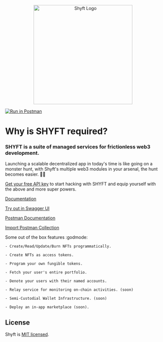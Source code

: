 <p align="center">
  <a href="http://shyft.to/" target="blank"><img src="https://shyft.to/assets/images/shyft_logo_2.svg" width="320" alt="Shyft Logo" /></a>
</p>

[![Run in Postman](https://run.pstmn.io/button.svg)](https://app.getpostman.com/run-collection/18419720-f8e4000d-066d-4476-9790-01620490471b?action=collection%2Ffork&collection-url=entityId%3D18419720-f8e4000d-066d-4476-9790-01620490471b%26entityType%3Dcollection%26workspaceId%3D8d164192-365d-4e69-8eec-54da86979a9e#?env%5BShyft%5D=W3sia2V5IjoidXJsIiwidmFsdWUiOiJodHRwczovL2FwaS5zaHlmdC50by9zb2wvdjEiLCJlbmFibGVkIjp0cnVlLCJ0eXBlIjoiZGVmYXVsdCJ9XQ==)

# Why is SHYFT required?

### SHYFT is a suite of managed services for frictionless web3 development.

Launching a scalable decentralized app in today's time is like going on a monster hunt, with Shyft's multiple web3 modules in your arsenal, the hunt becomes easier. 🐱‍🏍

[Get your free API key](https://shyft.to/get-api-key) to start hacking with SHYFT and equip yourself with the above and more super powers.

[Documentation](https://docs.shyft.to/)

[Try out in Swagger UI](https://api.shyft.to/sol/api/explore/)

[Postman Documentation](https://documenter.getpostman.com/view/18419720/UzQvt5Kf)

[Import Postman Collection](https://www.getpostman.com/collections/eb766924a309c10d6d7e)

Some out of the box features :godmode:

```
- Create/Read/Update/Burn NFTs programmatically.

- Create NFTs as access tokens.

- Program your own fungible tokens.

- Fetch your user's entire portfolio.

- Denote your users with their named accounts.

- Relay service for monitoring on-chain activities. (soon)

- Semi-Custodial Wallet Infrastructure. (soon)

- Deploy an in-app marketplace (soon).
```

## License

Shyft is [MIT licensed](LICENSE).
